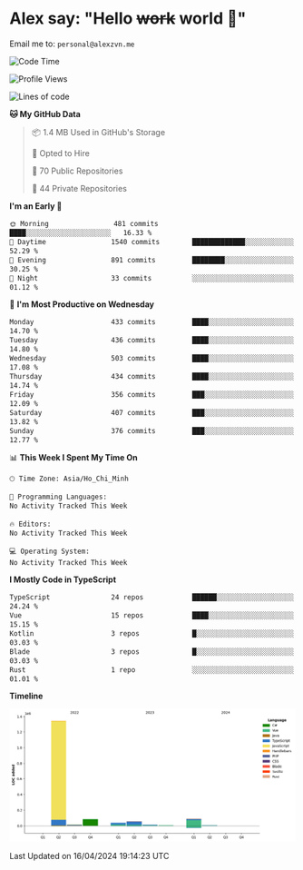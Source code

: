 # Alex say: "Hello ~~work~~ world 🐾"
Email me to: `personal@alexzvn.me`

<!--START_SECTION:waka-->
![Code Time](http://img.shields.io/badge/Code%20Time-1%2C066%20hrs%2055%20mins-blue)

![Profile Views](http://img.shields.io/badge/Profile%20Views-0-blue)

![Lines of code](https://img.shields.io/badge/From%20Hello%20World%20I%27ve%20Written-1.6%20million%20lines%20of%20code-blue)

**🐱 My GitHub Data** 

> 📦 1.4 MB Used in GitHub's Storage 
 > 
> 💼 Opted to Hire
 > 
> 📜 70 Public Repositories 
 > 
> 🔑 44 Private Repositories 
 > 
**I'm an Early 🐤** 

```text
🌞 Morning                481 commits         ████░░░░░░░░░░░░░░░░░░░░░   16.33 % 
🌆 Daytime                1540 commits        █████████████░░░░░░░░░░░░   52.29 % 
🌃 Evening                891 commits         ████████░░░░░░░░░░░░░░░░░   30.25 % 
🌙 Night                  33 commits          ░░░░░░░░░░░░░░░░░░░░░░░░░   01.12 % 
```
📅 **I'm Most Productive on Wednesday** 

```text
Monday                   433 commits         ████░░░░░░░░░░░░░░░░░░░░░   14.70 % 
Tuesday                  436 commits         ████░░░░░░░░░░░░░░░░░░░░░   14.80 % 
Wednesday                503 commits         ████░░░░░░░░░░░░░░░░░░░░░   17.08 % 
Thursday                 434 commits         ████░░░░░░░░░░░░░░░░░░░░░   14.74 % 
Friday                   356 commits         ███░░░░░░░░░░░░░░░░░░░░░░   12.09 % 
Saturday                 407 commits         ███░░░░░░░░░░░░░░░░░░░░░░   13.82 % 
Sunday                   376 commits         ███░░░░░░░░░░░░░░░░░░░░░░   12.77 % 
```


📊 **This Week I Spent My Time On** 

```text
🕑︎ Time Zone: Asia/Ho_Chi_Minh

💬 Programming Languages: 
No Activity Tracked This Week

🔥 Editors: 
No Activity Tracked This Week

💻 Operating System: 
No Activity Tracked This Week
```

**I Mostly Code in TypeScript** 

```text
TypeScript               24 repos            ██████░░░░░░░░░░░░░░░░░░░   24.24 % 
Vue                      15 repos            ████░░░░░░░░░░░░░░░░░░░░░   15.15 % 
Kotlin                   3 repos             █░░░░░░░░░░░░░░░░░░░░░░░░   03.03 % 
Blade                    3 repos             █░░░░░░░░░░░░░░░░░░░░░░░░   03.03 % 
Rust                     1 repo              ░░░░░░░░░░░░░░░░░░░░░░░░░   01.01 % 
```



**Timeline**

![Lines of Code chart](https://raw.githubusercontent.com/alexzvn/alexzvn/main/assets/bar_graph.png)


 Last Updated on 16/04/2024 19:14:23 UTC
<!--END_SECTION:waka-->
